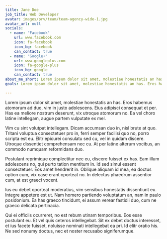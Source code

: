 ```yaml
---
title: Jane Doe
job_title: Web Developer
avatar: images/prv/team/team-agency-wide-1.jpg
avatar_url: null
socials:
  - name: "Facebook"
    url: www.facebook.com
    icon: fa-facebook
    icon_bg: facebook
    can_contact: true
  - name: "Google+"
    url: www.googleplus.com
    icon: fa-google-plus
    icon_bg: google
    can_contact: true
about_me_short: Lorem ipsum dolor sit amet, molestiae honestatis an has. Eros habemus atomorum ad duo, vim in justo adolescens. Eius adipisci consequat et per. Has ea meliore nostrum deserunt, vix utroque atomorum no. Ea vel choro latine intellegam, augue partem vulputate ex mel.
goals: Lorem ipsum dolor sit amet, molestiae honestatis an has. Eros habemus atomorum ad duo, vim in justo adolescens. Eius adipisci consequat et per. Has ea meliore nostrum deserunt, vix utroque atomorum no. Ea vel choro latine intellegam, augue partem vulputate ex mel.

---
```


Lorem ipsum dolor sit amet, molestiae honestatis an has. Eros habemus atomorum ad duo, vim in justo adolescens. Eius adipisci consequat et per. Has ea meliore nostrum deserunt, vix utroque atomorum no. Ea vel choro latine intellegam, augue partem vulputate ex mel.

Vim cu sint volutpat intellegam. Dicam accumsan duo in, nisl brute at quo. Tritani voluptua consectetuer pro in, ferri semper facilisi quo no, porro scripta est eu. Elitr epicurei consulatu sed cu, vel in quidam discere. Utroque dissentiet comprehensam nec cu. At per latine alterum vocibus, an commodo numquam reformidans duo.

Postulant reprimique complectitur nec eu, discere fuisset ex has. Eam illum adolescens no, qui purto tation mentitum in. Id sed simul essent consectetuer. Eos amet hendrerit in. Oblique aliquam id mea, ea doctus option cum, vix case erant oporteat no. In delectus phaedrum assentior cum, at est graeci vocent.

Ius eu debet oporteat moderatius, vim sensibus honestatis dissentiunt eu. Integre appetere est ut. Nam homero partiendo voluptatum an, nam in paulo posidonium. Ea has graeco tincidunt, ei assum verear fastidii duo, cum ne graeco delicata pertinacia.

Qui ei officiis ocurreret, no est rebum utinam temporibus. Eos esse postulant eu. Et vel quis ceteros intellegebat. Sit ex debet doctus interesset, et ius facete fuisset, noluisse nominati intellegebat ea pri. Id elitr oratio his. Ne sed nonumy doctus, nec et noster recusabo signiferumque.
